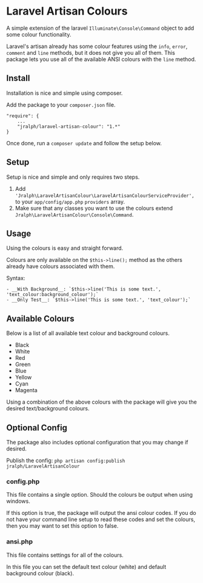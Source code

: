 # Laravel Artisan Colours #

A simple extension of the laravel `Illuminate\Console\Command` object to add some colour functionality.

Laravel's artisan already has some colour features using the `info`, `error`, `comment` and `line` methods, but it does not give you all of them. This package lets you
use all of the available ANSI colours with the `line` method.

## Install ##

Installation is nice and simple using composer.

Add the package to your `composer.json` file.

```
"require": {
    ...
    "jralph/laravel-artisan-colour": "1.*"
}
```

Once done, run a `composer update` and follow the setup below.

## Setup ##

Setup is nice and simple and only requires two steps.

1. Add `'Jralph\LaravelArtisanColour\LaravelArtisanColourServiceProvider',` to your `app/config/app.php` `providers` array.
2. Make sure that any classes you want to use the colours extend `Jralph\LaravelArtisanColour\Console\Command`.

## Usage ##

Using the colours is easy and straight forward.

Colours are only available on the `$this->line();` method as the others already have colours associated with them.

Syntax:

    - __With Background__: `$this->line('This is some text.', 'text_colour:background_colour');`
    - __Only Test__: `$this->line('This is some text.', 'text_colour');`

## Available Colours ##

Below is a list of all available text colour and background colours.

- Black
- White
- Red
- Green
- Blue
- Yellow
- Cyan
- Magenta

Using a combination of the above colours with the package will give you the desired text/background colours.

## Optional Config ##

The package also includes optional configuration that you may change if desired. 

Publish the config: `php artisan config:publish jralph/LaravelArtisanColour`

### config.php ###

This file contains a single option. Should the colours be output when using windows. 

If this option is true, the package will output the ansi colour codes. If you do not have your command line setup to read these codes and set the colours, then you may want to set this option to false.

### ansi.php ###

This file contains settings for all of the colours.

In this file you can set the default text colour (white) and default background colour (black).
